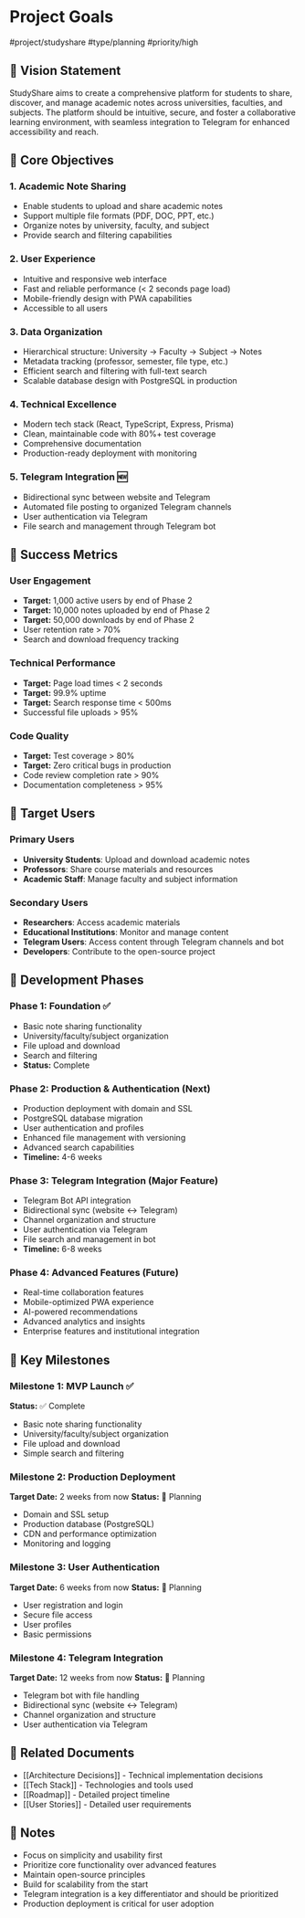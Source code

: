 # Project Goals

#project/studyshare #type/planning #priority/high

## 🎯 Vision Statement

StudyShare aims to create a comprehensive platform for students to share, discover, and manage academic notes across universities, faculties, and subjects. The platform should be intuitive, secure, and foster a collaborative learning environment, with seamless integration to Telegram for enhanced accessibility and reach.

## 🎯 Core Objectives

### 1. **Academic Note Sharing**
- Enable students to upload and share academic notes
- Support multiple file formats (PDF, DOC, PPT, etc.)
- Organize notes by university, faculty, and subject
- Provide search and filtering capabilities

### 2. **User Experience**
- Intuitive and responsive web interface
- Fast and reliable performance (< 2 seconds page load)
- Mobile-friendly design with PWA capabilities
- Accessible to all users

### 3. **Data Organization**
- Hierarchical structure: University → Faculty → Subject → Notes
- Metadata tracking (professor, semester, file type, etc.)
- Efficient search and filtering with full-text search
- Scalable database design with PostgreSQL in production

### 4. **Technical Excellence**
- Modern tech stack (React, TypeScript, Express, Prisma)
- Clean, maintainable code with 80%+ test coverage
- Comprehensive documentation
- Production-ready deployment with monitoring

### 5. **Telegram Integration** 🆕
- Bidirectional sync between website and Telegram
- Automated file posting to organized Telegram channels
- User authentication via Telegram
- File search and management through Telegram bot

## 🎯 Success Metrics

### User Engagement
- **Target:** 1,000 active users by end of Phase 2
- **Target:** 10,000 notes uploaded by end of Phase 2
- **Target:** 50,000 downloads by end of Phase 2
- User retention rate > 70%
- Search and download frequency tracking

### Technical Performance
- **Target:** Page load times < 2 seconds
- **Target:** 99.9% uptime
- **Target:** Search response time < 500ms
- Successful file uploads > 95%

### Code Quality
- **Target:** Test coverage > 80%
- **Target:** Zero critical bugs in production
- Code review completion rate > 90%
- Documentation completeness > 95%

## 🎯 Target Users

### Primary Users
- **University Students**: Upload and download academic notes
- **Professors**: Share course materials and resources
- **Academic Staff**: Manage faculty and subject information

### Secondary Users
- **Researchers**: Access academic materials
- **Educational Institutions**: Monitor and manage content
- **Telegram Users**: Access content through Telegram channels and bot
- **Developers**: Contribute to the open-source project

## 🎯 Development Phases

### Phase 1: Foundation ✅
- Basic note sharing functionality
- University/faculty/subject organization
- File upload and download
- Search and filtering
- **Status:** Complete

### Phase 2: Production & Authentication (Next)
- Production deployment with domain and SSL
- PostgreSQL database migration
- User authentication and profiles
- Enhanced file management with versioning
- Advanced search capabilities
- **Timeline:** 4-6 weeks

### Phase 3: Telegram Integration (Major Feature)
- Telegram Bot API integration
- Bidirectional sync (website ↔ Telegram)
- Channel organization and structure
- User authentication via Telegram
- File search and management in bot
- **Timeline:** 6-8 weeks

### Phase 4: Advanced Features (Future)
- Real-time collaboration features
- Mobile-optimized PWA experience
- AI-powered recommendations
- Advanced analytics and insights
- Enterprise features and institutional integration

## 🎯 Key Milestones

### Milestone 1: MVP Launch ✅
**Status:** ✅ Complete
- Basic note sharing functionality
- University/faculty/subject organization
- File upload and download
- Simple search and filtering

### Milestone 2: Production Deployment
**Target Date:** 2 weeks from now
**Status:** 🔄 Planning
- Domain and SSL setup
- Production database (PostgreSQL)
- CDN and performance optimization
- Monitoring and logging

### Milestone 3: User Authentication
**Target Date:** 6 weeks from now
**Status:** 🔄 Planning
- User registration and login
- Secure file access
- User profiles
- Basic permissions

### Milestone 4: Telegram Integration
**Target Date:** 12 weeks from now
**Status:** 🔄 Planning
- Telegram bot with file handling
- Bidirectional sync (website ↔ Telegram)
- Channel organization and structure
- User authentication via Telegram

## 🔗 Related Documents

- [[Architecture Decisions]] - Technical implementation decisions
- [[Tech Stack]] - Technologies and tools used
- [[Roadmap]] - Detailed project timeline
- [[User Stories]] - Detailed user requirements

## 📝 Notes

- Focus on simplicity and usability first
- Prioritize core functionality over advanced features
- Maintain open-source principles
- Build for scalability from the start
- Telegram integration is a key differentiator and should be prioritized
- Production deployment is critical for user adoption 